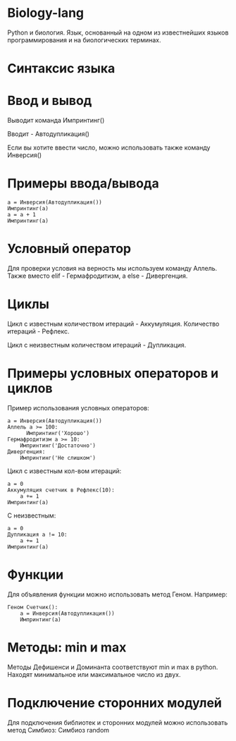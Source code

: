 # Biology-lang
Python и биология. Язык, основанный на одном из известнейших языков программирования и на биологических терминах.
 
# Синтаксис языка

# Ввод и вывод

Выводит команда Импринтинг()

Вводит - Автодупликация()

Если вы хотите ввести число, можно использовать также команду Инверсия()

# Примеры ввода/вывода

    а = Инверсия(Автодупликация())
    Импринтинг(а)
    а = а + 1
    Импринтинг(а)

# Условный оператор
Для проверки условия на верность мы используем команду Аллель. Также вместо elif - Гермафродитизм, а else - Дивергенция.

# Циклы
Цикл с известным количеством итераций - Аккумуляция. Количество итераций - Рефлекс.

Цикл с неизвестным количеством итераций - Дупликация.

# Примеры условных операторов и циклов
Пример использования условных операторов:

    а = Инверсия(Автодупликация())
    Аллель a >= 100:
          Импринтинг('Хорошо')
    Гермафродитизм а >= 10:
        Импринтинг('Достаточно')
    Дивергенция:
        Импринтинг('Не слишком')

Цикл с известным кол-вом итераций:

    а = 0
    Аккумуляция счетчик в Рефлекс(10):
        а += 1
    Импринтинг(а)

С неизвестным:

    а = 0
    Дупликация а != 10:
        а += 1
    Импринтинг(а)
# Функции
Для объявления функции можно использовать метод Геном. Например:

    Геном Счетчик():
        а = Инверсия(Автодупликация())
        Импринтинг(а)
# Методы: min и mаx
Методы Дефишенси и Доминанта соответствуют min и max в python. Находят минимальное или максимальное число из двух.
# Подключение сторонних модулей
Для подключения библиотек и сторонних модулей можно использовать метод Симбиоз:
    Симбиоз random

